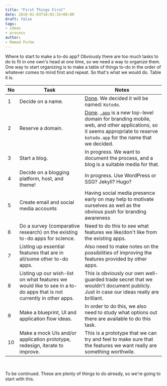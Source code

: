 ```yaml
---
title: "First Things First"
date: 2019-01-03T10:01:32+09:00
draft: false
tags:
- ideas
- process
author:
- Mamad Purbo
---
```


Where to start to make a to-do app? Obviously there are too much tasks to do to fit in one own's head at one time, so we need a way to organize them. One way to start organizing is to make a table of things to-do in the order of whatever comes to mind first and repeat. So that's what we would do. Table it is.

| No | Task | Notes |
|----|------|-------|
| 1  | Decide on a name. | [Done](../whats-in-a-name/). We decided it will be named: `Kotodo`. |
| 2  | Reserve a domain. | [Done](../whats-in-a-name/). [`.app`](https://en.wikipedia.org/wiki/.app_(gTLD)) is a new top-level domain for branding mobile, web, and other applications, so it seems appropriate to reserve `kotodo.app` for the name that we decided. |
| 3  | Start a blog. | In progress. We want to document the process, and a blog is a suitable media for that. |
| 4  | Decide on a blogging platform, host, and theme! | In progress. Use WordPress or SSG? Jekyll? Hugo? |
| 5  | Create email and social media accounts | Having social media presence early on may help to motivate ourselves as well as the obvious push for branding awareness |
| 6  | Do a survey (comparative research) on the existing to-do apps for science. | Need to do this to see what features we like/don't like from the existing apps. |
| 7  | Listing up essential features that are in all/some other to-do apps. | Also need to make notes on the possibilities of improving the features provided by other apps. |
| 8  | Listing up our wish-list on what features we would like to see in a to-do apps that is not currently in other apps. | This is obviously our own well-guarded trade secret that we wouldn't document publicly. Just in case our ideas really are brilliant. |
| 9  | Make a blueprint, UI and application flow ideas. | In order to do this, we also need to study what options out there are available to do this task. |
| 10 | Make a mock UIs and/or application prototype, redesign, iterate to improve. | This is a prototype that we can try and feel to make sure that the features we want really are something worthwile. |

&nbsp;

To be continued. These are plenty of things to do already, so we're going to start with this.
